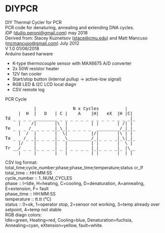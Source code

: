 # DIYPCR
DIY Thermal Cycler for PCR<br>
PCR code for denaturing, annealing and extending DNA cycles.<br>
iDP (duilio.peroni@gmail.com) may 2018<br>
Derived from: Stacey Kuznetsov (stace@cmu.edu) and Matt Mancuso (mcmancuso@gmail.com) July 2012<br>
V 1.0 01/06/2018<br>
Arduino based harware
- K-type thermocouple sensor with MAX6675 A/D converter
- 2x 50W resistor heater
- 12V fan cooler
- Start/stop button (internal pullup -> active-low signal)
- RGB LED & I2C LCD local diagn
- CSV remote log

PCR Cycle
<pre>
           |              N x Cycles          |
     |  H  |   D   | C |    A    |H|   eX  |H |C|
Td _ _ _ _ _________ _ _ _ _ _ _ _ _ _ _ _ _ _ _|_
     |    /|       |\  |         | |       | /| |
Te _ _ _ /_ _ _ _ _|_\_|_ _ _ _ _  _________/_|_|_
     |  /  |       |  \|         |/|       |\ | | 
Ta _ _ /_ _|_ _ _ _|_ _\_________/_|_ _ _ _|_\|_|_
     |/    |       |   |         | |       |  \ |
Tr __/ _ _ |_ _ _ _| _ | _ _ _ _ |_|_ _ _ _|_ |\__
     |     |       |   |         | |       |  | |
</pre>     
CSV log format:<br>
total_time;cycle_number;phase;phase_time;temperature;status cr_lf<br>
total_time   :: HH:MM:SS<br>
cycle_number :: 1..NUM_CYCLES<br>
phase        :: I=Idle, H=heating, C=cooling, D=denaturation, A=annealing, E=extension, F= fault<br> 
phase_time   :: HH:MM:SS<br>
temperature  :: tt.tt (°C)<br>
status       :: 0=ok, 1=operator stop, 2=sensor not working, 3=temp already over setpoint, 4=temp not stable<br>
RGB diagn colors:<br>
Idle=green, Heating=red, Cooling=blue, Denaturation=fuchsia, Annealing=cyan, eXtension=yellow, fault=white.<br>

